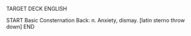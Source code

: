 TARGET DECK
ENGLISH

START
Basic
Consternation
Back: n. Anxiety, dismay. [latin sterno throw down]
END
